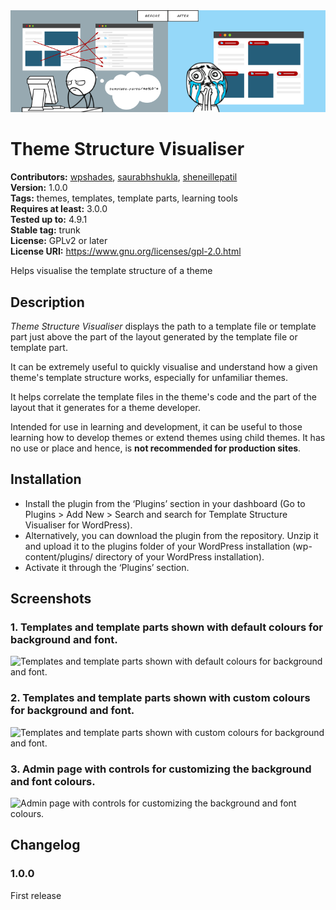 <img src='https://github.com/BaapWP/theme-structure-visualiser/raw/master/org-assets/banner-772x250.png'/>

# Theme Structure Visualiser #
**Contributors:** [wpshades](https://profiles.wordpress.org/wpshades), [saurabhshukla](https://profiles.wordpress.org/saurabhshukla), [sheneillepatil](https://profiles.wordpress.org/sheneillepatil)  
**Version:** 1.0.0  
**Tags:** themes, templates, template parts, learning tools  
**Requires at least:** 3.0.0  
**Tested up to:** 4.9.1  
**Stable tag:** trunk  
**License:** GPLv2 or later  
**License URI:** https://www.gnu.org/licenses/gpl-2.0.html  

Helps visualise the template structure of a theme

## Description ##
*Theme Structure Visualiser* displays the path to a template file or template part just above the part of the layout generated by the template file or template part.

It can be extremely useful to quickly visualise and understand how a given theme\'s template structure works, especially for unfamiliar themes.

It helps correlate the template files in the theme\'s code and the part of the layout that it generates for a theme developer.

Intended for use in learning and development, it can be useful to those learning how to develop themes or extend themes using child themes. It has no use or place and hence, is **not recommended for production sites**. 

## Installation ##
 * Install the plugin from the ‘Plugins’ section in your dashboard (Go to Plugins > Add New > Search and search for Template Structure Visualiser for WordPress).
 * Alternatively, you can download the plugin from the repository. Unzip it and upload it to the plugins folder of your WordPress installation (wp-content/plugins/ directory of your WordPress installation).
 * Activate it through the ‘Plugins’ section.

## Screenshots ##
### 1. Templates and template parts shown with default colours for background and font. ###
![Templates and template parts shown with default colours for background and font.](https://github.com/BaapWP/theme-structure-visualiser/raw/master/assets/screenshot-1.png)

### 2. Templates and template parts shown with custom colours for background and font. ###
![Templates and template parts shown with custom colours for background and font.](https://github.com/BaapWP/theme-structure-visualiser/raw/master/assets/screenshot-2.png)

### 3. Admin page with controls for customizing the background and font colours. ###
![Admin page with controls for customizing the background and font colours.](https://github.com/BaapWP/theme-structure-visualiser/raw/master/assets/screenshot-3.png)


## Changelog ##
### 1.0.0 ###
First release
